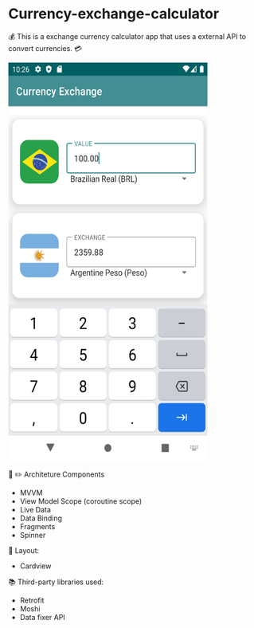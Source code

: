 # Currency-exchange-calculator
:moneybag: This is a exchange currency calculator app that uses a external API to convert currencies. :credit_card:


<img src="https://github.com/lossrodrigo/currency-exchange-calculator/blob/master/Screenshot_20220627_102625.png" alt="alt text" width="400" height="800"> 



:triangular_ruler: :pencil2: Architeture Components
  - MVVM
  - View Model Scope (coroutine scope)
  - Live Data
  - Data Binding
  - Fragments
  - Spinner

:receipt: Layout: 
- Cardview

:books: Third-party libraries used:
  - Retrofit
  - Moshi
  - Data fixer API
